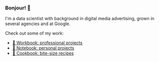 ### Bonjour! 👋

I'm a data scientist with background in digital media advertising, grown in several agencies and at Google.

Check out some of my work:
- [💼 Workbook: professional projects](https://github.com/lassence/portfolio#-workbook-professional-projects)
- [📔 Notebook: personal projects](https://github.com/lassence/portfolio#-notebook-personal-projects)
- [🍪 Cookbook: bite-size recipes](https://github.com/lassence/portfolio#-cookbook-bite-size-recipes)
